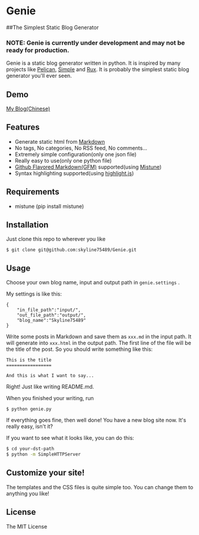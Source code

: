 Genie
=====

##The Simplest Static Blog Generator

### NOTE: Genie is currently under development and may not be ready for production.

Genie is a static blog generator written in python.
It is inspired by many projects like [Pelican](http://getpelican.com/), [Simple](https://github.com/isnowfy/simple) and
[Rux](https://github.com/hit9/rux). It is probably the simplest static blog generator you'll ever seen.

## Demo

[My Blog(Chinese)](https://skyline75489.github.io/)
## Features

* Generate static html from [Markdown](http://daringfireball.net/projects/markdown/)
* No tags, No categories, No RSS feed, No comments...
* Extremely simple configuration(only one json file)
* Really easy to use(only one python file)
* [Github Flavored Markdown(GFM)](http://github.github.com/github-flavored-markdown/) supported(using [Mistune](https://github.com/lepture/mistune))
* Syntax highlighting supported(using [highlight.js](http://highlightjs.org/))


## Requirements

* mistune (pip install mistune)

## Installation


Just clone this repo to wherever you like

```
$ git clone git@github.com:skyline75489/Genie.git
```

## Usage

Choose your own blog name, input and output path in ```genie.settings```
.

My settings is like this:
```
{
	"in_file_path":"input/",
	"out_file_path":"output/",
	"blog_name":"Skyline75489"
}
```

Write some posts in Markdown and save them as ```xxx.md``` in the input path. It will generate into ```xxx.html``` in the output path.
The first line of the file will be the title of the post. So you should write something like this:

```
This is the title
=================

And this is what I want to say...

```
Right! Just like writing README.md.


When you finished your writing, run

```
$ python genie.py
```

If everything goes fine, then well done! You have a new blog site now. It's really easy, isn't it?

If you want to see what it looks like, you can do this:

```bash
$ cd your-dst-path
$ python -m SimpleHTTPServer
```

## Customize your site!

The templates and the CSS files is quite simple too. You can change them to anything you like!

## License

The MIT License
